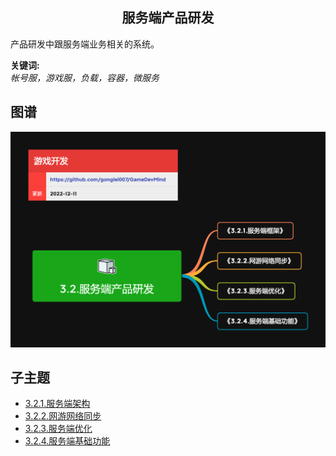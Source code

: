 <h2 align="center">服务端产品研发</h2>
<p>
产品研发中跟服务端业务相关的系统。
</p>

**关键词:**<br/> 
*帐号服，游戏服，负载，容器，微服务*

## 图谱
![图片加载中...](../exports/3.2.服务端产品研发.png?raw=true)

## 子主题
* [3.2.1.服务端架构](3.2.1.服务端架构.md)
* [3.2.2.网游网络同步](3.2.2.网游网络同步.md)
* [3.2.3.服务端优化](3.2.3.服务端优化.md)
* [3.2.4.服务端基础功能](3.2.4.服务端基础功能.md)
